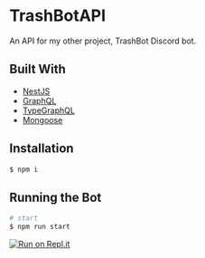 # TrashBotAPI

An API for my other project, TrashBot Discord bot.

## Built With
 - [NestJS](https://github.com/nestjs/nest)
 - [GraphQL](https://graphql.org)
 - [TypeGraphQL](https://typegraphql.ml)
 - [Mongoose](https://github.com/Automattic/mongoose)

## Installation
```bash
$ npm i
```

## Running the Bot
```bash
# start
$ npm run start
```

[![Run on Repl.it](https://repl.it/badge/github/AcePetrucci/TrashBotAPI)](https://repl.it/github/AcePetrucci/TrashBotAPI)